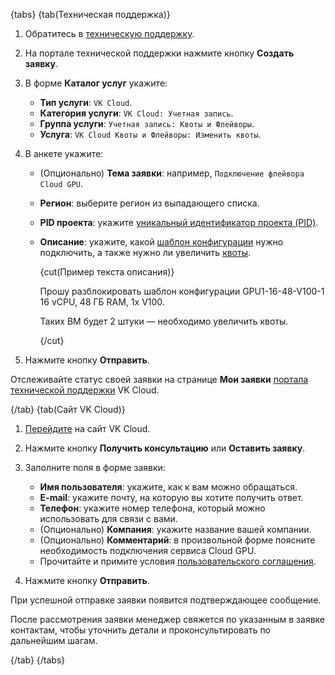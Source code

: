 {tabs}
{tab(Техническая поддержка)}

1. Обратитесь в [техническую поддержку](/ru/contacts).
1. На портале технической поддержки нажмите кнопку **Создать заявку**.
1. В форме **Каталог услуг** укажите:
    - **Тип услуги**: `VK Cloud`.
    - **Категория услуги**: `VK Cloud: Учетная запись`.
    - **Группа услуги**: `Учетная запись: Квоты и Флейворы`.
    - **Услуга**: `VK Cloud Квоты и Флейворы: Изменить квоты`.
1. В анкете укажите:
    - (Опционально) **Тема заявки**: например, `Подключение флейвора Cloud GPU`.
    - **Регион**: выберите регион из выпадающего списка.
    - **PID проекта**: укажите [уникальный идентификатор проекта (PID)](/ru/tools-for-using-services/account/instructions/project-settings/manage#poluchenie_identifikatora_proekta).
    - **Описание**: укажите, какой [шаблон конфигурации](/ru/computing/gpu/concepts/about#gpu_flavors) нужно подключить, а также нужно ли увеличить [квоты](/ru/tools-for-using-services/account/instructions/project-settings/manage#prosmotr_kvot_proekta).
        
        {cut(Пример текста описания)}

        Прошу разблокировать шаблон конфигурации GPU1-16-48-V100-1 16 vCPU, 48 ГБ RAM, 1x V100.

        Таких ВМ будет 2 штуки — необходимо увеличить квоты.

        {/cut}

1. Нажмите кнопку **Отправить**.

Отслеживайте статус своей заявки на странице **Мои заявки** [портала технической поддержки](/ru/contacts) VK Cloud.

{/tab}
{tab(Сайт VK Cloud)}

1. [Перейдите](https://cloud.vk.com/cloud-gpu) на сайт VK Cloud.
1. Нажмите кнопку **Получить консультацию** или **Оставить заявку**.
1. Заполните поля в форме заявки:
    - **Имя пользователя**: укажите, как к вам можно обращаться.
    - **E-mail**: укажите почту, на которую вы хотите получить ответ.
    - **Телефон**: укажите номер телефона, который можно использовать для связи с вами.
    - (Опционально) **Компания**: укажите название вашей компании.
    - (Опционально) **Комментарий**: в произвольной форме поясните необходимость подключения сервиса Cloud GPU.
    - Прочитайте и примите условия [пользовательского соглашения](/ru/start/legal/digital-cloud/potential-partners).

1. Нажмите кнопку **Отправить**.

При успешной отправке заявки появится подтверждающее сообщение.

После рассмотрения заявки менеджер свяжется по указанным в заявке контактам, чтобы уточнить детали и проконсультировать по дальнейшим шагам.

{/tab}
{/tabs}
